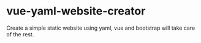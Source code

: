 # vue-yaml-website-creator
Create a simple static website using yaml, vue and bootstrap will take care of the rest.
